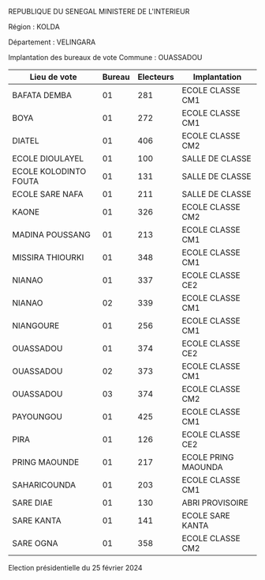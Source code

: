REPUBLIQUE DU SENEGAL MINISTERE DE L'INTERIEUR

Région : KOLDA

Département : VELINGARA

Implantation des bureaux de vote Commune : OUASSADOU

| Lieu de vote | Bureau | Electeurs | Implantation |
| - | - | - | - |
| BAFATA DEMBA | 01 | 281 | ECOLE CLASSE CM1 |
| BOYA | 01 | 272 | ECOLE CLASSE CM1 |
| DIATEL | 01 | 406 | ECOLE CLASSE CM2 |
| ECOLE DIOULAYEL | 01 | 100 | SALLE DE CLASSE |
| ECOLE KOLODINTO FOUTA | 01 | 131 | SALLE DE CLASSE |
| ECOLE SARE NAFA | 01 | 211 | SALLE DE CLASSE |
| KAONE | 01 | 326 | ECOLE CLASSE CM2 |
| MADINA POUSSANG | 01 | 213 | ECOLE CLASSE CM1 |
| MISSIRA THIOURKI | 01 | 348 | ECOLE CLASSE CM1 |
| NIANAO | 01 | 337 | ECOLE CLASSE CE2 |
| NIANAO | 02 | 339 | ECOLE CLASSE CM1 |
| NIANGOURE | 01 | 256 | ECOLE CLASSE CM1 |
| OUASSADOU | 01 | 374 | ECOLE CLASSE CE2 |
| OUASSADOU | 02 | 373 | ECOLE CLASSE CM1 |
| OUASSADOU | 03 | 374 | ECOLE CLASSE CM2 |
| PAYOUNGOU | 01 | 425 | ECOLE CLASSE CM1 |
| PIRA | 01 | 126 | ECOLE CLASSE CE2 |
| PRING MAOUNDE | 01 | 217 | ECOLE PRING MAOUNDA |
| SAHARICOUNDA | 01 | 203 | ECOLE CLASSE CM1 |
| SARE DIAE | 01 | 130 | ABRI PROVISOIRE |
| SARE KANTA | 01 | 141 | ECOLE SARE KANTA |
| SARE OGNA | 01 | 358 | ECOLE CLASSE CM2 |

<!-- PageNumber="10/15" -->

Election présidentielle du 25 février 2024
